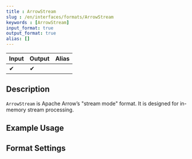 ```yaml
---
title : ArrowStream
slug : /en/interfaces/formats/ArrowStream
keywords : [ArrowStream]
input_format: true
output_format: true
alias: []
---
```


| Input | Output | Alias |
|-------|--------|-------|
| ✔     | ✔      |       |

## Description

`ArrowStream` is Apache Arrow’s "stream mode" format. It is designed for in-memory stream processing.

## Example Usage

## Format Settings


